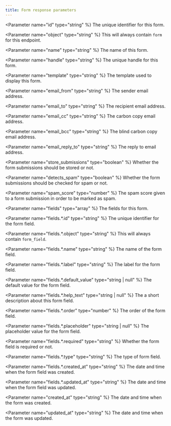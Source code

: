 ```yaml
---
title: Form response parameters
---
```


<Parameter name="id" type="string" %}
The unique identifier for this form.
</Parameter>

<Parameter name="object" type="string" %}
This will always contain `form` for this endpoint.
</Parameter>

<Parameter name="name" type="string" %}
The name of this form.
</Parameter>

<Parameter name="handle" type="string" %}
The unique handle for this form.
</Parameter>

<Parameter name="template" type="string" %}
The template used to display this form.
</Parameter>

<Parameter name="email_from" type="string" %}
The sender email address.
</Parameter>

<Parameter name="email_to" type="string" %}
The recipient email address.
</Parameter>

<Parameter name="email_cc" type="string" %}
The carbon copy email address.
</Parameter>

<Parameter name="email_bcc" type="string" %}
The blind carbon copy email address.
</Parameter>

<Parameter name="email_reply_to" type="string" %}
The reply to email address.
</Parameter>

<Parameter name="store_submissions" type="boolean" %}
Whether the form submissions should be stored or not.
</Parameter>

<Parameter name="detects_spam" type="boolean" %}
Whether the form submissions should be checked for spam or not.
</Parameter>

<Parameter name="spam_score" type="number" %}
The spam score given to a form submission in order to be marked as spam.
</Parameter>

<Parameter name="fields" type="array" %}
The fields for this form.
</Parameter>

<Parameter name="fields.*.id" type="string" %}
The unique identifier for the form field.
</Parameter>

<Parameter name="fields.*.object" type="string" %}
This will always contain `form_field`.
</Parameter>

<Parameter name="fields.*.name" type="string" %}
The name of the form field.
</Parameter>

<Parameter name="fields.*.label" type="string" %}
The label for the form field.
</Parameter>

<Parameter name="fields.*.default_value" type="string | null" %}
The default value for the form field.
</Parameter>

<Parameter name="fields.*.help_text" type="string | null" %}
The a short description about this form field.
</Parameter>

<Parameter name="fields.*.order" type="number" %}
The order of the form field.
</Parameter>

<Parameter name="fields.*.placeholder" type="string | null" %}
The placeholder value for the form field.
</Parameter>

<Parameter name="fields.*.required" type="string" %}
Whether the form field is required or not.
</Parameter>

<Parameter name="fields.*.type" type="string" %}
The type of form field.
</Parameter>

<Parameter name="fields.*.created_at" type="string" %}
The date and time when the form field was created.
</Parameter>

<Parameter name="fields.*.updated_at" type="string" %}
The date and time when the form field was updated.
</Parameter>

<Parameter name="created_at" type="string" %}
The date and time when the form was created.
</Parameter>

<Parameter name="updated_at" type="string" %}
The date and time when the form was updated.
</Parameter>

